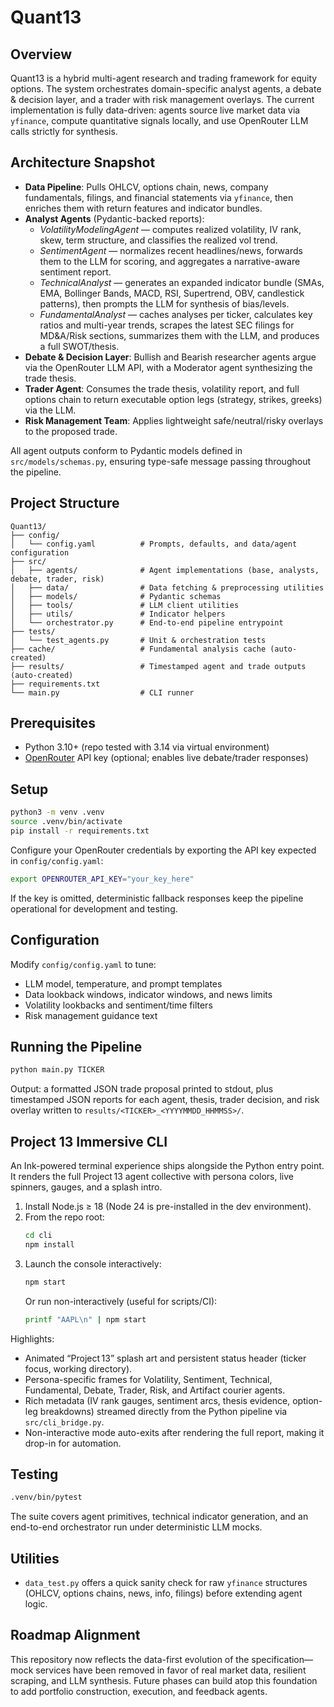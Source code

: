 # Quant13

## Overview
Quant13 is a hybrid multi-agent research and trading framework for equity options. The system orchestrates domain-specific analyst agents, a debate & decision layer, and a trader with risk management overlays. The current implementation is fully data-driven: agents source live market data via `yfinance`, compute quantitative signals locally, and use OpenRouter LLM calls strictly for synthesis.

## Architecture Snapshot
- **Data Pipeline**: Pulls OHLCV, options chain, news, company fundamentals, filings, and financial statements via `yfinance`, then enriches them with return features and indicator bundles.
- **Analyst Agents** (Pydantic-backed reports):
  - *VolatilityModelingAgent* — computes realized volatility, IV rank, skew, term structure, and classifies the realized vol trend.
  - *SentimentAgent* — normalizes recent headlines/news, forwards them to the LLM for scoring, and aggregates a narrative-aware sentiment report.
  - *TechnicalAnalyst* — generates an expanded indicator bundle (SMAs, EMA, Bollinger Bands, MACD, RSI, Supertrend, OBV, candlestick patterns), then prompts the LLM for synthesis of bias/levels.
  - *FundamentalAnalyst* — caches analyses per ticker, calculates key ratios and multi-year trends, scrapes the latest SEC filings for MD&A/Risk sections, summarizes them with the LLM, and produces a full SWOT/thesis.
- **Debate & Decision Layer**: Bullish and Bearish researcher agents argue via the OpenRouter LLM API, with a Moderator agent synthesizing the trade thesis.
- **Trader Agent**: Consumes the trade thesis, volatility report, and full options chain to return executable option legs (strategy, strikes, greeks) via the LLM.
- **Risk Management Team**: Applies lightweight safe/neutral/risky overlays to the proposed trade.

All agent outputs conform to Pydantic models defined in `src/models/schemas.py`, ensuring type-safe message passing throughout the pipeline.

## Project Structure
```
Quant13/
├── config/
│   └── config.yaml          # Prompts, defaults, and data/agent configuration
├── src/
│   ├── agents/              # Agent implementations (base, analysts, debate, trader, risk)
│   ├── data/                # Data fetching & preprocessing utilities
│   ├── models/              # Pydantic schemas
│   ├── tools/               # LLM client utilities
│   ├── utils/               # Indicator helpers
│   └── orchestrator.py      # End-to-end pipeline entrypoint
├── tests/
│   └── test_agents.py       # Unit & orchestration tests
├── cache/                   # Fundamental analysis cache (auto-created)
├── results/                 # Timestamped agent and trade outputs (auto-created)
├── requirements.txt
└── main.py                  # CLI runner
```

## Prerequisites
- Python 3.10+ (repo tested with 3.14 via virtual environment)
- [OpenRouter](https://openrouter.ai) API key (optional; enables live debate/trader responses)

## Setup
```bash
python3 -m venv .venv
source .venv/bin/activate
pip install -r requirements.txt
```

Configure your OpenRouter credentials by exporting the API key expected in `config/config.yaml`:
```bash
export OPENROUTER_API_KEY="your_key_here"
```
If the key is omitted, deterministic fallback responses keep the pipeline operational for development and testing.

## Configuration
Modify `config/config.yaml` to tune:
- LLM model, temperature, and prompt templates
- Data lookback windows, indicator windows, and news limits
- Volatility lookbacks and sentiment/time filters
- Risk management guidance text

## Running the Pipeline
```bash
python main.py TICKER
```
Output: a formatted JSON trade proposal printed to stdout, plus timestamped JSON reports for each agent, thesis, trader decision, and risk overlay written to `results/<TICKER>_<YYYYMMDD_HHMMSS>/`.

## Project 13 Immersive CLI
An Ink-powered terminal experience ships alongside the Python entry point. It renders the full Project 13 agent collective with persona colors, live spinners, gauges, and a splash intro.

1. Install Node.js ≥ 18 (Node 24 is pre-installed in the dev environment).
2. From the repo root:
   ```bash
   cd cli
   npm install
   ```
3. Launch the console interactively:
   ```bash
   npm start
   ```
   Or run non-interactively (useful for scripts/CI):
   ```bash
   printf "AAPL\n" | npm start
   ```

Highlights:
- Animated “Project 13” splash art and persistent status header (ticker focus, working directory).
- Persona-specific frames for Volatility, Sentiment, Technical, Fundamental, Debate, Trader, Risk, and Artifact courier agents.
- Rich metadata (IV rank gauges, sentiment arcs, thesis evidence, option-leg breakdowns) streamed directly from the Python pipeline via `src/cli_bridge.py`.
- Non-interactive mode auto-exits after rendering the full report, making it drop-in for automation.

## Testing
```bash
.venv/bin/pytest
```
The suite covers agent primitives, technical indicator generation, and an end-to-end orchestrator run under deterministic LLM mocks.

## Utilities
- `data_test.py` offers a quick sanity check for raw `yfinance` structures (OHLCV, options chains, news, info, filings) before extending agent logic.

## Roadmap Alignment
This repository now reflects the data-first evolution of the specification—mock services have been removed in favor of real market data, resilient scraping, and LLM synthesis. Future phases can build atop this foundation to add portfolio construction, execution, and feedback agents.